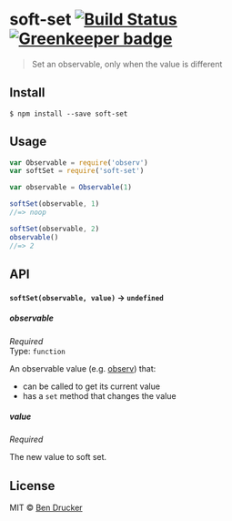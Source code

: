 # soft-set [![Build Status](https://travis-ci.org/bendrucker/soft-set.svg?branch=master)](https://travis-ci.org/bendrucker/soft-set) [![Greenkeeper badge](https://badges.greenkeeper.io/bendrucker/soft-set.svg)](https://greenkeeper.io/)

> Set an observable, only when the value is different


## Install

```
$ npm install --save soft-set
```


## Usage

```js
var Observable = require('observ')
var softSet = require('soft-set')

var observable = Observable(1)

softSet(observable, 1)
//=> noop

softSet(observable, 2)
observable()
//=> 2
```

## API

#### `softSet(observable, value)` -> `undefined`

##### observable

*Required*  
Type: `function`

An observable value (e.g. [observ](https://github.com/raynos/observ)) that:

* can be called to get its current value
* has a `set` method that changes the value

##### value

*Required*

The new value to soft set.

## License

MIT © [Ben Drucker](http://bendrucker.me)
